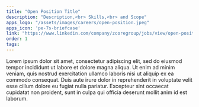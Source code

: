 ```yaml
---
title: "Open Position Title"
description: "Description,<br> Skills,<br> and Scope"
apps_logo: "/assets/images/careers/open-position.jpeg"
apps_icon: 'pe-7s-briefcase'
link: "https://www.linkedin.com/company/zcoregroup/jobs/view/open-position-id"
order: 1
tags:
---
```


Lorem ipsum dolor sit amet, consectetur adipiscing elit, sed do eiusmod tempor incididunt ut labore et dolore magna aliqua. Ut enim ad minim veniam, quis nostrud exercitation ullamco laboris nisi ut aliquip ex ea commodo consequat. Duis aute irure dolor in reprehenderit in voluptate velit esse cillum dolore eu fugiat nulla pariatur. Excepteur sint occaecat cupidatat non proident, sunt in culpa qui officia deserunt mollit anim id est laborum.
